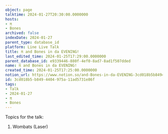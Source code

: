 ```yaml
---
object: page
talktime: 2024-01-27T20:30:00.0000000
hosts:
- π
- Bones
archived: false
indexDate: 2024-01-27
parent_type: database_id
platform: Line Live Talk
title: π and Bones in da EVENING!
last_edited_time: 2024-01-25T17:29:00.0000000
parent_database_id: e9339446-880f-4ef0-8ad7-8ad1f507dded
name: π and Bones in da EVENING!
created_time: 2024-01-25T17:25:00.0000000
notion_url: https://www.notion.so/and-Bones-in-da-EVENING-3cd018b5b8494404975a11ad5731e86f
id: 3cd018b5-b849-4404-975a-11ad5731e86f
tags:
- Talk
- 2024-01-27
- π
- Bones
---
```


Topics for the talk:
1. Wombats (Laser)


























